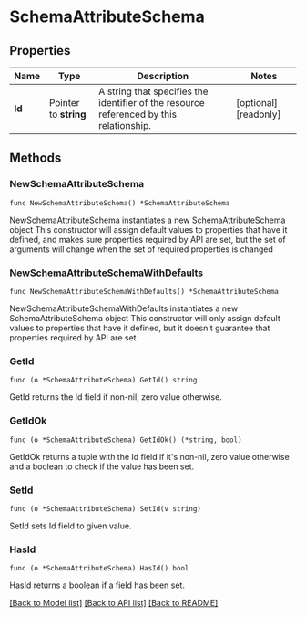 # SchemaAttributeSchema

## Properties

Name | Type | Description | Notes
------------ | ------------- | ------------- | -------------
**Id** | Pointer to **string** | A string that specifies the identifier of the resource referenced by this relationship. | [optional] [readonly] 

## Methods

### NewSchemaAttributeSchema

`func NewSchemaAttributeSchema() *SchemaAttributeSchema`

NewSchemaAttributeSchema instantiates a new SchemaAttributeSchema object
This constructor will assign default values to properties that have it defined,
and makes sure properties required by API are set, but the set of arguments
will change when the set of required properties is changed

### NewSchemaAttributeSchemaWithDefaults

`func NewSchemaAttributeSchemaWithDefaults() *SchemaAttributeSchema`

NewSchemaAttributeSchemaWithDefaults instantiates a new SchemaAttributeSchema object
This constructor will only assign default values to properties that have it defined,
but it doesn't guarantee that properties required by API are set

### GetId

`func (o *SchemaAttributeSchema) GetId() string`

GetId returns the Id field if non-nil, zero value otherwise.

### GetIdOk

`func (o *SchemaAttributeSchema) GetIdOk() (*string, bool)`

GetIdOk returns a tuple with the Id field if it's non-nil, zero value otherwise
and a boolean to check if the value has been set.

### SetId

`func (o *SchemaAttributeSchema) SetId(v string)`

SetId sets Id field to given value.

### HasId

`func (o *SchemaAttributeSchema) HasId() bool`

HasId returns a boolean if a field has been set.


[[Back to Model list]](../README.md#documentation-for-models) [[Back to API list]](../README.md#documentation-for-api-endpoints) [[Back to README]](../README.md)


